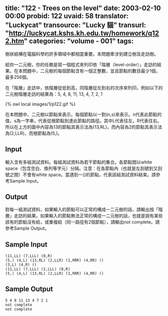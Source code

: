 title: "122 - Trees on the level"
date: 2003-02-10 00:00
probid: 122
uvaid: 58
translator: "Luckycat"
transource: "Lucky 貓"
transurl: "http://luckycat.kshs.kh.edu.tw/homework/q122.htm"
categories: "volume - 001"
tags:
---

樹狀結構在電腦科學的許多領域中都相當重要。本問題牽涉到建立樹及走訪樹。

給你一二元樹，你的任務是寫一個程式來列印依「階層（level-order）」走訪的結果。在本問題中，二元樹的每個節點含有一個正整數，並且節點的數目最少1個，最多256個。

在「階層」走訪中，依階層從低到高，同階層從左到右的次序來列印。例如以下的二元樹階層走訪的結果為：5, 4, 8, 11, 13, 4, 7, 2, 1

{% owl local images/1/p122.gif %}

在本問題中，二元樹以節點來表示。每個節點以一對(n,s)來表示。n代表此節點的值，s為一字串，代表從根節點到達此節點的路徑。其中L代表往左，R代表往右。所以在上方的圖中內容為13的節點其表示法為(13,RL)，而內容為2的節點其表示法為(2,LLR)，而根節點為(5,)。

<!-- more -->

## Input ##

輸入含有多組測試資料。每組測試資料為若干節點的集合。各節點間以white space（包含空白、換列等字元）分隔。注意：在各節點內（也就是左刮號到又刮號之間）不會有white space。當遇到一()的節點，代表該組測試資料結束。請參考Sample Input。

## Output ##

對每一組測試資料，如果輸入的節點可以正常的構成一二元樹的話，請輸出按「階層」走訪的結果。如果輸入的節點無法正常的構成一二元樹的話，也就是說有某些該有的節點沒有給，或重複給（同一路徑有2個節點），請輸出not complete。請參考Sample Output。

## Sample Input ##

	(11,LL) (7,LLL) (8,R)
	(5,) (4,L) (13,RL) (2,LLR) (1,RRR) (4,RR) ()
	(3,L) (4,R) ()
	(11,LL) (7,LLL) (2,LLL) (8,R)
	(5,) (4,L) (13,RL) (2,LLR) (1,RRR) (4,RR) ()

## Sample Output ##

	5 4 8 11 13 4 7 2 1
	not complete
	not complete
